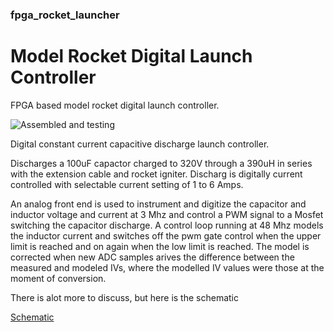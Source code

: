 ### fpga_rocket_launcher

# Model Rocket Digital Launch Controller

FPGA based model rocket digital launch controller.

![Assembled and testing](pcb_v0_assy.jpg "Digital Launch Controller Prototype")

Digital constant current capacitive discharge launch controller.

Discharges a 100uF capactor charged to 320V through a 390uH in series with the extension cable and rocket igniter.
Discharg is digitally current controlled with selectable current setting of 1 to 6 Amps.

An analog front end is used to instrument and digitize the capacitor and inductor voltage and current at 3 Mhz 
and control a PWM signal to a Mosfet switching the capacitor discharge. A control loop running at 48 Mhz
models the inductor current and switches off the pwm gate control when the upper limit is reached and on again when the low limit is reached. The model is corrected when new ADC samples arives the difference between the measured and modeled IVs, where the modelled IV values were those at the moment of conversion.

There is alot more to discuss, but here is the schematic

[Schematic](fpga_blaster_schem_v0_8.pdf)



